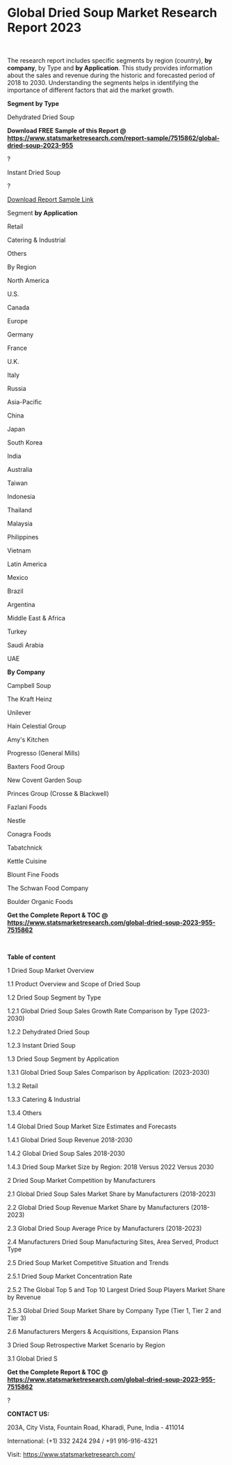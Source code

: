 <h1>Global Dried Soup Market Research Report 2023</h1><br/><p>The research report includes specific segments by region (country), <strong>by company</strong>, by Type and <strong>by Application</strong>. This study provides information about the sales and revenue during the historic and forecasted period of 2018 to 2030. Understanding the segments helps in identifying the importance of different factors that aid the market growth.</p>
 
 
 
 <p><strong>Segment by Type</strong></p>
 
 
 
 <p>Dehydrated Dried Soup</p>
 
 
 
 <div><b>Download FREE Sample of this Report @ <a href="https://www.statsmarketresearch.com/download-free-sample/7515862/global-dried-soup-2023-955">https://www.statsmarketresearch.com/report-sample/7515862/global-dried-soup-2023-955</a></b></div>
 
 
 
 <p>? </p>
 
 
 
 <p>Instant Dried Soup</p>
 
 
 
 <p>? </p>
 
 
 
 <p><a href="https://www.statsmarketresearch.com/download-free-sample/7515862/global-dried-soup-2023-955">Download Report Sample Link</a></p>
 
 
 
 <p>Segment <strong>by Application</strong></p>
 
 
 
 <p>Retail</p>
 
 
 
 <p>Catering & Industrial</p>
 
 
 
 <p>Others</p>
 
 
 
 <p>By Region</p>
 
 
 
 <p>North America</p>
 
 
 
 <p>U.S.</p>
 
 
 
 <p>Canada</p>
 
 
 
 <p>Europe</p>
 
 
 
 <p>Germany</p>
 
 
 
 <p>France</p>
 
 
 
 <p>U.K.</p>
 
 
 
 <p>Italy</p>
 
 
 
 <p>Russia</p>
 
 
 
 <p>Asia-Pacific</p>
 
 
 
 <p>China</p>
 
 
 
 <p>Japan</p>
 
 
 
 <p>South Korea</p>
 
 
 
 <p>India</p>
 
 
 
 <p>Australia</p>
 
 
 
 <p>Taiwan</p>
 
 
 
 <p>Indonesia</p>
 
 
 
 <p>Thailand</p>
 
 
 
 <p>Malaysia</p>
 
 
 
 <p>Philippines</p>
 
 
 
 <p>Vietnam</p>
 
 
 
 <p>Latin America</p>
 
 
 
 <p>Mexico</p>
 
 
 
 <p>Brazil</p>
 
 
 
 <p>Argentina</p>
 
 
 
 <p>Middle East & Africa</p>
 
 
 
 <p>Turkey</p>
 
 
 
 <p>Saudi Arabia</p>
 
 
 
 <p>UAE</p>
 
 
 
 <p><strong>By Company</strong></p>
 
 
 
 <p>Campbell Soup</p>
 
 
 
 <p>The Kraft Heinz</p>
 
 
 
 <p>Unilever</p>
 
 
 
 <p>Hain Celestial Group</p>
 
 
 
 <p>Amy&#39;s Kitchen</p>
 
 
 
 <p>Progresso (General Mills)</p>
 
 
 
 <p>Baxters Food Group</p>
 
 
 
 <p>New Covent Garden Soup</p>
 
 
 
 <p>Princes Group (Crosse & Blackwell)</p>
 
 
 
 <p>Fazlani Foods</p>
 
 
 
 <p>Nestle</p>
 
 
 
 <p>Conagra Foods</p>
 
 
 
 <p>Tabatchnick</p>
 
 
 
 <p>Kettle Cuisine</p>
 
 
 
 <p>Blount Fine Foods</p>
 
 
 
 <p>The Schwan Food Company</p>
 
 
 
 <p>Boulder Organic Foods</p>
 
 
 
 <div><b>Get the Complete Report & TOC @ <a href="https://www.statsmarketresearch.com/global-dried-soup-2023-955-7515862">https://www.statsmarketresearch.com/global-dried-soup-2023-955-7515862</a></b></div>
 
 
 
 <p><br />
 
 <b>Table of content</b></p>
 
 
 
 <p>1 Dried Soup Market Overview<br />
 
 1.1 Product Overview and Scope of Dried Soup<br />
 
 1.2 Dried Soup Segment by Type<br />
 
 1.2.1 Global Dried Soup Sales Growth Rate Comparison by Type (2023-2030)<br />
 
 1.2.2 Dehydrated Dried Soup<br />
 
 1.2.3 Instant Dried Soup<br />
 
 1.3 Dried Soup Segment by Application<br />
 
 1.3.1 Global Dried Soup Sales Comparison by Application: (2023-2030)<br />
 
 1.3.2 Retail<br />
 
 1.3.3 Catering & Industrial<br />
 
 1.3.4 Others<br />
 
 1.4 Global Dried Soup Market Size Estimates and Forecasts<br />
 
 1.4.1 Global Dried Soup Revenue 2018-2030<br />
 
 1.4.2 Global Dried Soup Sales 2018-2030<br />
 
 1.4.3 Dried Soup Market Size by Region: 2018 Versus 2022 Versus 2030<br />
 
 2 Dried Soup Market Competition by Manufacturers<br />
 
 2.1 Global Dried Soup Sales Market Share by Manufacturers (2018-2023)<br />
 
 2.2 Global Dried Soup Revenue Market Share by Manufacturers (2018-2023)<br />
 
 2.3 Global Dried Soup Average Price by Manufacturers (2018-2023)<br />
 
 2.4 Manufacturers Dried Soup Manufacturing Sites, Area Served, Product Type<br />
 
 2.5 Dried Soup Market Competitive Situation and Trends<br />
 
 2.5.1 Dried Soup Market Concentration Rate<br />
 
 2.5.2 The Global Top 5 and Top 10 Largest Dried Soup Players Market Share by Revenue<br />
 
 2.5.3 Global Dried Soup Market Share by Company Type (Tier 1, Tier 2 and Tier 3)<br />
 
 2.6 Manufacturers Mergers & Acquisitions, Expansion Plans<br />
 
 3 Dried Soup Retrospective Market Scenario by Region<br />
 
 3.1 Global Dried S</p>
 
 
 
 <div><b>Get the Complete Report & TOC @ <a href="https://www.statsmarketresearch.com/global-dried-soup-2023-955-7515862">https://www.statsmarketresearch.com/global-dried-soup-2023-955-7515862</a></b></div>
 
 
 
 <p>? </p>
 
 
 
 <p><b>CONTACT US:</b><br />
 
 203A, City Vista, Fountain Road, Kharadi, Pune, India - 411014<br />
 
 International: (+1) 332 2424 294 / +91 916-916-4321<br />
 
 Visit: <a href="https://www.statsmarketresearch.com/">https://www.statsmarketresearch.com/</a></p>